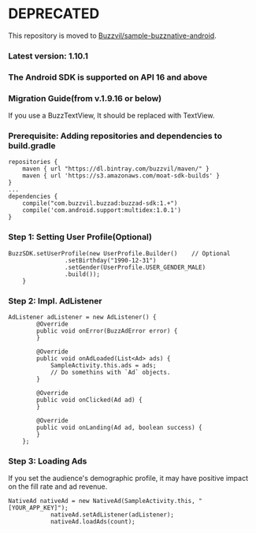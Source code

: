 # DEPRECATED

This repository is moved to [Buzzvil/sample-buzznative-android](https://github.com/Buzzvil/sample-buzznative-android).


### Latest version: 1.10.1

### The Android SDK is supported on API 16 and above

### Migration Guide(from v.1.9.16 or below)
If you use a BuzzTextView, It should be replaced with TextView.

### Prerequisite: Adding repositories and dependencies to build.gradle
```
repositories {
    maven { url "https://dl.bintray.com/buzzvil/maven/" }
    maven { url 'https://s3.amazonaws.com/moat-sdk-builds' }
}
...
dependencies {
    compile("com.buzzvil.buzzad:buzzad-sdk:1.+")
    compile('com.android.support:multidex:1.0.1')
}
```

### Step 1: Setting User Profile(Optional)

```
BuzzSDK.setUserProfile(new UserProfile.Builder()	// Optional
				.setBirthday("1990-12-31")
				.setGender(UserProfile.USER_GENDER_MALE)
				.build());
	}
```

### Step 2: Impl. AdListener

```
AdListener adListener = new AdListener() {
		@Override
		public void onError(BuzzAdError error) {
		}

		@Override
		public void onAdLoaded(List<Ad> ads) {
			SampleActivity.this.ads = ads;
			// Do somethins with `Ad` objects.
		}

		@Override
		public void onClicked(Ad ad) {
		}
		
		@Override
		public void onLanding(Ad ad, boolean success) {
		}
	};
```

### Step 3: Loading Ads

If you set the audience's demographic profile, it may have positive impact on the fill rate and ad revenue.
```
NativeAd nativeAd = new NativeAd(SampleActivity.this, "[YOUR_APP_KEY]");
			nativeAd.setAdListener(adListener);
			nativeAd.loadAds(count);
```
